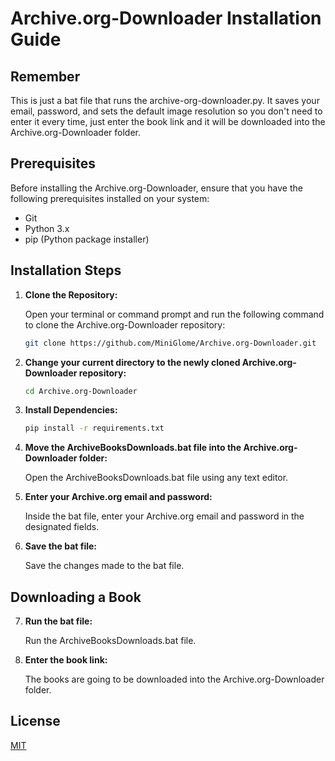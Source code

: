 # Archive.org-Downloader Installation Guide

## Remember 

This is just a bat file that runs the archive-org-downloader.py. It saves your email, password, and sets the default image resolution so you don't need to enter it every time, just enter the book link and it will be downloaded into the Archive.org-Downloader folder.

## Prerequisites

Before installing the Archive.org-Downloader, ensure that you have the following prerequisites installed on your system:

- Git
- Python 3.x
- pip (Python package installer)

## Installation Steps

1. **Clone the Repository:**

    Open your terminal or command prompt and run the following command to clone the Archive.org-Downloader repository:

    ```bash
    git clone https://github.com/MiniGlome/Archive.org-Downloader.git
    ```

2. **Change your current directory to the newly cloned Archive.org-Downloader repository:**

    ```bash
    cd Archive.org-Downloader
    ```

3. **Install Dependencies:**

    ```bash
    pip install -r requirements.txt
    ```

4. **Move the ArchiveBooksDownloads.bat file into the Archive.org-Downloader folder:**

    Open the ArchiveBooksDownloads.bat file using any text editor.

5. **Enter your Archive.org email and password:**

    Inside the bat file, enter your Archive.org email and password in the designated fields.

6. **Save the bat file:**

    Save the changes made to the bat file.

## Downloading a Book

7. **Run the bat file:**

    Run the ArchiveBooksDownloads.bat file.

8. **Enter the book link:**

    The books are going to be downloaded into the Archive.org-Downloader folder.

## License

[MIT](https://choosealicense.com/licenses/mit/)